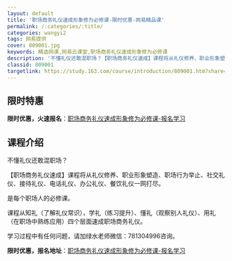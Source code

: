 ```yaml
---
layout: default
title: '职场商务礼仪速成形象修为必修课-限时优惠-网易精品课'
permalink: /:categories/:title/
categories: wangyi2
tags: 网易提供
cover: 809001.jpg
keywords: 精选网课,网易云课堂,职场商务礼仪速成形象修为必修课
description: '不懂礼仪还敢混职场？【职场商务礼仪速成】课程将从礼仪修养、职业形象塑造、职场行为举止、社交礼仪、接待礼仪、电话礼仪、办公'
classid: 809001
targetlink: https://study.163.com/course/introduction/809001.htm?share=1&shareId=1025206652&utm_campaign=share&utm_medium=iphoneShare&utm_source=&utm_u=1025206652
---
```


## 限时特惠

**限时优惠，火速报名**：[职场商务礼仪速成形象修为必修课-报名学习](https://study.163.com/course/introduction/809001.htm?share=1&shareId=1025206652&utm_campaign=share&utm_medium=iphoneShare&utm_source=&utm_u=1025206652)

## 课程介绍

不懂礼仪还敢混职场？



【职场商务礼仪速成】课程将从礼仪修养、职业形象塑造、职场行为举止、社交礼仪、接待礼仪、电话礼仪、办公礼仪、餐饮礼仪一网打尽。



是每个职场人的必修课。



课程从知礼（了解礼仪常识），学礼（练习提升）、懂礼（观察别人礼仪）、用礼（在职场中熟练应用）四个层面速成职场商务礼仪。



学习过程中有任何问题，请加绿水老师微信：781304996咨询。

**限时优惠，报名地址**：[职场商务礼仪速成形象修为必修课-报名学习](https://study.163.com/course/introduction/809001.htm?share=1&shareId=1025206652&utm_campaign=share&utm_medium=iphoneShare&utm_source=&utm_u=1025206652)

